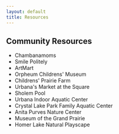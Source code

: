 ```yaml
---
layout: default
title: Resources
---
```


## Community Resources

 * Chambanamoms
 * Smile Politely
 * ArtMart
 * Orpheum Childrens' Museum
 * Childrens' Prairie Farm
 * Urbana's Market at the Square
 * Sholem Pool
 * Urbana Indoor Aquatic Center
 * Crystal Lake Park Family Aquatic Center
 * Anita Purves Nature Center
 * Museum of the Grand Prairie
 * Homer Lake Natural Playscape

